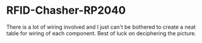# RFID-Chasher-RP2040

There is a lot of wiring involved and I just can't be bothered to create a neat table for wiring of each component.
Best of luck on deciphering the picture.
